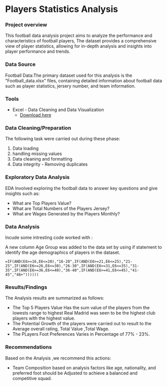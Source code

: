 # Players Statistics Analysis

### Project overview

This football data analysis project aims to analyze the performance and characteristics of football players, The dataset provides a comprehensive view of player statistics, allowing for in-depth analysis and insights into player performance and trends.

### Data Source 

Football Data:The primary dataset used for this analysis is the "Football_data.xlsx" files, containing detailed information about football data such as player statistics, jersery number, and team information.

### Tools

- Excel - Data Cleaning and Data Visualization
  - [Download here](https:microsoft.com)
  

### Data Cleaning/Preparation

The following task were carried out during these phase:
1. Data loading
2. handling missing values
3. Data cleaning and formatting
4. Data integrity  - Removing duplicates

### Exploratory Data Analysis

EDA Involved exploring the football data to answer key questions and give insights such as:

- What are Top Players Value?
- What are Total Numbers of the Players Jersey?
- What are Wages Generated by the Players Monthly?

###  Data Analysis

Incude some intresting code worked with :

 A new column Age Group was added to the data set by using if statement to  identify the age demographics of players in the dataset.

 ```
=IF(AND(E6>=16,E6<=20),"16-20",IF(AND(E6>=21,E6<=25),"21-25",IF(AND(E6>=26,E6<=30),"26-30",IF(AND(E6>=31,E6<=35),"31-35",IF(AND(E6>=36,E6<=40),"36-40",IF(AND(E6>=41,E6<=45),"41-45","46+"))))))
```

### Results/Findings 
The Analysis results are summarized as follows:

 - The Top 5 Players Value Has the sum value of the players from the lowests range to highest Real Madrid was seen to be the highest club players with the highest value.
 - The Potential Growth of the players were carried out to result to the Average overall rating, Total Value ,Total Wage.
 - The PLayers Foot Preferences Varies in Percentage of 77% - 23%.

### Recommendations

Based on the Analysis ,we recommend this actions:
- Team Composition based on analysis factors like age, nationality, and preferred foot should be Adjusted to achieve a balanced and competitive squad.
  


   
